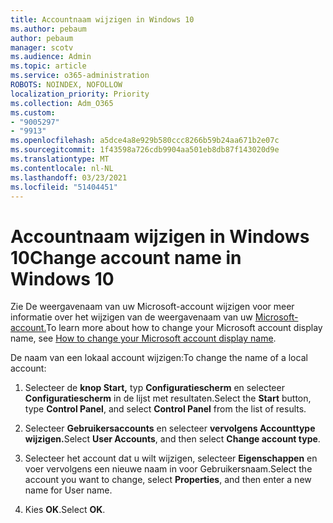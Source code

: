 ```yaml
---
title: Accountnaam wijzigen in Windows 10
ms.author: pebaum
author: pebaum
manager: scotv
ms.audience: Admin
ms.topic: article
ms.service: o365-administration
ROBOTS: NOINDEX, NOFOLLOW
localization_priority: Priority
ms.collection: Adm_O365
ms.custom:
- "9005297"
- "9913"
ms.openlocfilehash: a5dce4a8e929b580ccc8266b59b24aa671b2e07c
ms.sourcegitcommit: 1f43598a726cdb9904aa501eb8db87f143020d9e
ms.translationtype: MT
ms.contentlocale: nl-NL
ms.lasthandoff: 03/23/2021
ms.locfileid: "51404451"
---
```

# <a name="change-account-name-in-windows-10"></a><span data-ttu-id="c78a7-102">Accountnaam wijzigen in Windows 10</span><span class="sxs-lookup"><span data-stu-id="c78a7-102">Change account name in Windows 10</span></span>

<span data-ttu-id="c78a7-103">Zie De weergavenaam van uw Microsoft-account wijzigen voor meer informatie over het wijzigen van de weergavenaam van uw [Microsoft-account.](https://support.microsoft.com/account-billing/how-to-change-your-microsoft-account-display-name-917b1d70-5915-d04e-243a-a618f96ef1d5)</span><span class="sxs-lookup"><span data-stu-id="c78a7-103">To learn more about how to change your Microsoft account display name, see [How to change your Microsoft account display name](https://support.microsoft.com/account-billing/how-to-change-your-microsoft-account-display-name-917b1d70-5915-d04e-243a-a618f96ef1d5).</span></span>

<span data-ttu-id="c78a7-104">De naam van een lokaal account wijzigen:</span><span class="sxs-lookup"><span data-stu-id="c78a7-104">To change the name of a local account:</span></span>

1. <span data-ttu-id="c78a7-105">Selecteer de **knop Start,** typ **Configuratiescherm** en selecteer **Configuratiescherm** in de lijst met resultaten.</span><span class="sxs-lookup"><span data-stu-id="c78a7-105">Select the **Start** button, type **Control Panel**, and select **Control Panel** from the list of results.</span></span>

1. <span data-ttu-id="c78a7-106">Selecteer **Gebruikersaccounts** en selecteer **vervolgens Accounttype wijzigen.**</span><span class="sxs-lookup"><span data-stu-id="c78a7-106">Select **User Accounts**, and then select **Change account type**.</span></span>

1. <span data-ttu-id="c78a7-107">Selecteer het account dat u wilt wijzigen, selecteer **Eigenschappen** en voer vervolgens een nieuwe naam in voor Gebruikersnaam.</span><span class="sxs-lookup"><span data-stu-id="c78a7-107">Select the account you want to change, select **Properties**, and then enter a new name for User name.</span></span>

1. <span data-ttu-id="c78a7-108">Kies **OK**.</span><span class="sxs-lookup"><span data-stu-id="c78a7-108">Select **OK**.</span></span>
